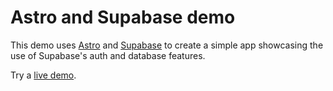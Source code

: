 # Astro and Supabase demo

This demo uses [Astro](https://astro.build) and [Supabase](https://supabase.com) to create a simple app showcasing the use of Supabase's auth and database features.

Try a [live demo](https://astro-supabase-auth.vercel.app/).
